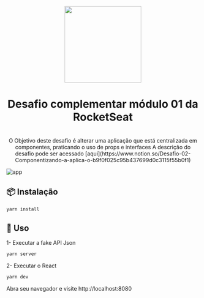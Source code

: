 <p align="center">
  <a href="https://ant.design">
    <img width="200" src="https://user-images.githubusercontent.com/19207320/111241955-f4207800-85dc-11eb-9e36-dcd110f521f7.png">
  </a>
</p>

<h1 align="center">Desafio complementar módulo 01 da RocketSeat</h1>

<br>
<div align="center">
  O Objetivo deste desafio é alterar uma aplicação que está centralizada em componentes, praticando o uso de props e interfaces
  A descrição do desafio pode ser acessado [aqui](https://www.notion.so/Desafio-02-Componentizando-a-aplica-o-b9f0f025c95b437699d0c3115f55b0f1) 
</div>

![app](https://user-images.githubusercontent.com/19207320/111241960-f5ea3b80-85dc-11eb-8e7a-d26297bf857b.gif)


## 📦 Instalação

```bash
yarn install
```

## 🔨 Uso

1- Executar a fake API Json
```bash
yarn server
```
2- Executar o React
```bash
yarn dev
```

Abra seu navegador e visite http://localhost:8080
